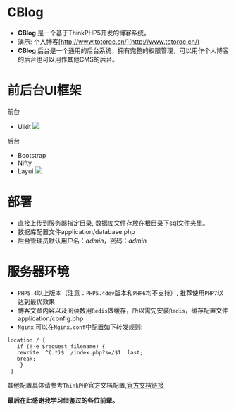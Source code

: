 CBlog
===============
* **CBlog**  是一个基于ThinkPHP5开发的博客系统。
* 演示: 个人博客[http://www.totoroc.cn/](http://www.totoroc.cn/)
* **CBlog** 后台是一个通用的后台系统，拥有完整的权限管理，可以用作个人博客的后台也可以用作其他CMS的后台。


前后台UI框架
=============
前台
* Uikit
  ![](http://cblog-1252077432.cossh.myqcloud.com/%E5%89%8D%E5%8F%B0.png)

后台
* Bootstrap
* Nifty
* Layui
  ![](http://cblog-1252077432.cossh.myqcloud.com/%E5%90%8E%E5%8F%B0.png)


部署
===============
* 直接上传到服务器指定目录, 数据库文件存放在根目录下sql文件夹里。
* 数据库配置文件application/database.php
* 后台管理员默认用户名：*admin*，密码：*admin*


服务器环境
==============
* `PHP5.4`以上版本（注意：`PHP5.4dev`版本和`PHP6`均不支持）, 推荐使用`PHP7`以达到最优效果
* 博客文章内容以及阅读数用`Redis`做缓存，所以需先安装`Redis`，缓存配置文件application/config.php
* `Nginx` 可以在`Nginx.conf`中配置如下转发规则: 

```
location / { 
   if (!-e $request_filename) {
   rewrite  ^(.*)$  /index.php?s=/$1  last;
   break;
    }
 }
```
其他配置具体请参考`ThinkPHP`官方文档配置,[官方文档链接](https://www.kancloud.cn/manual/thinkphp5/129745)

**最后在此感谢我学习借鉴过的各位前辈。**